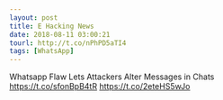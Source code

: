 ```yaml
---
layout: post
title: E Hacking News
date: 2018-08-11 03:00:21
tourl: http://t.co/nPhPD5aTI4
tags: [WhatsApp]
---
```

Whatsapp Flaw Lets Attackers Alter Messages in Chats https://t.co/sfonBpB4tR https://t.co/2eteHS5wJo